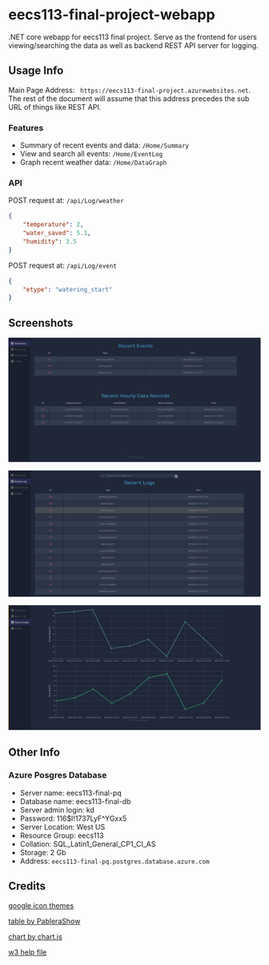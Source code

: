 # eecs113-final-project-webapp

.NET core webapp for eecs113 final project. Serve as the frontend for users viewing/searching the data as well as backend REST API server for logging.

## Usage Info

Main Page Address: ``` https://eecs113-final-project.azurewebsites.net```. The rest of the document will assume that this address precedes the sub URL of things like REST API.

### Features

- Summary of recent events and data: ```/Home/Summary```
- View and search all events: ```/Home/EventLog```
- Graph recent weather data: ```/Home/DataGraph```

### API

POST request at: ```/api/Log/weather```

```json
{
    "temperature": 2,
    "water_saved": 5.1,
    "humidity": 3.5
}
```

POST request at: ```/api/Log/event```

```json
{
    "etype": "watering_start"
}
```

## Screenshots

![](image/2019-06-02-16-40-40.png)

![](image/2019-06-02-16-42-23.png)

![](image/2019-06-02-16-42-49.png)

## Other Info

### Azure Posgres Database

- Server name: eecs113-final-pq
- Database name: eecs113-final-db
- Server admin login: kd
- Password: 116$I!1737LyF^YGxx5
- Server Location: West US
- Resource Group: eecs113
- Collation: SQL_Latin1_General_CP1_CI_AS
- Storage: 2 Gb
- Address: ```eecs113-final-pq.postgres.database.azure.com```

## Credits

[google icon themes][1]

[table by PableraShow][2]

[chart by chart.js][3]

[w3 help file][4]

[1]: https://github.com/google/material-design-icons/blob/master/LICENSE
[2]: https://colorlib.com/wp/css3-table-templates/
[3]: https://github.com/chartjs/Chart.js
[4]: https://www.w3schools.com/w3css/default.asp
